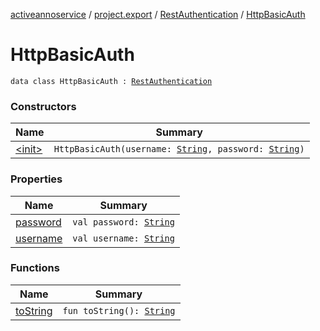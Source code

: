 [activeannoservice](../../../index.md) / [project.export](../../index.md) / [RestAuthentication](../index.md) / [HttpBasicAuth](./index.md)

# HttpBasicAuth

`data class HttpBasicAuth : `[`RestAuthentication`](../index.md)

### Constructors

| Name | Summary |
|---|---|
| [&lt;init&gt;](-init-.md) | `HttpBasicAuth(username: `[`String`](https://kotlinlang.org/api/latest/jvm/stdlib/kotlin/-string/index.html)`, password: `[`String`](https://kotlinlang.org/api/latest/jvm/stdlib/kotlin/-string/index.html)`)` |

### Properties

| Name | Summary |
|---|---|
| [password](password.md) | `val password: `[`String`](https://kotlinlang.org/api/latest/jvm/stdlib/kotlin/-string/index.html) |
| [username](username.md) | `val username: `[`String`](https://kotlinlang.org/api/latest/jvm/stdlib/kotlin/-string/index.html) |

### Functions

| Name | Summary |
|---|---|
| [toString](to-string.md) | `fun toString(): `[`String`](https://kotlinlang.org/api/latest/jvm/stdlib/kotlin/-string/index.html) |
